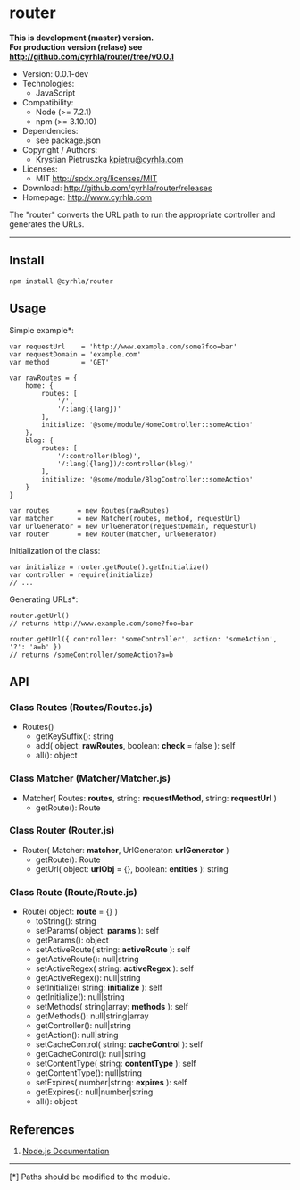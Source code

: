 router
======
**This is development (master) version.<br> For production version (relase) see
<http://github.com/cyrhla/router/tree/v0.0.1>**
- Version: 0.0.1-dev
- Technologies:
  - JavaScript
- Compatibility:
  - Node (>= 7.2.1)
  - npm (>= 3.10.10)
- Dependencies:
  - see package.json
- Copyright / Authors:
  - Krystian Pietruszka <kpietru@cyrhla.com>
- Licenses:
  - MIT <http://spdx.org/licenses/MIT>
- Download: <http://github.com/cyrhla/router/releases>
- Homepage: <http://www.cyrhla.com>

The "router" converts the URL path to run the appropriate controller and generates the URLs.
____________________________________________________________________________________________

Install
-------

    npm install @cyrhla/router

Usage
-----

Simple example*:

    var requestUrl    = 'http://www.example.com/some?foo=bar'
    var requestDomain = 'example.com'
    var method        = 'GET'

    var rawRoutes = {
        home: {
            routes: [
                '/',
                '/:lang({lang})'
            ],
            initialize: '@some/module/HomeController::someAction'
        },
        blog: {
            routes: [
                '/:controller(blog)',
                '/:lang({lang})/:controller(blog)'
            ],
            initialize: '@some/module/BlogController::someAction'
        }
    }

    var routes       = new Routes(rawRoutes)
    var matcher      = new Matcher(routes, method, requestUrl)
    var urlGenerator = new UrlGenerator(requestDomain, requestUrl)
    var router       = new Router(matcher, urlGenerator)

Initialization of the class:

    var initialize = router.getRoute().getInitialize()
    var controller = require(initialize)
    // ...

Generating URLs*:

    router.getUrl()
    // returns http://www.example.com/some?foo=bar

    router.getUrl({ controller: 'someController', action: 'someAction', '?': 'a=b' })
    // returns /someController/someAction?a=b

API
---

### Class Routes (Routes/Routes.js)

- Routes()
  - getKeySuffix(): string
  - add( object: __rawRoutes__, boolean: __check__ = false ): self
  - all(): object

### Class Matcher (Matcher/Matcher.js)

- Matcher( Routes: __routes__, string: __requestMethod__, string: __requestUrl__ )
  - getRoute(): Route

### Class Router (Router.js)

- Router( Matcher: __matcher__, UrlGenerator: __urlGenerator__ )
  - getRoute(): Route
  - getUrl( object: __urlObj__ = {}, boolean: __entities__ ): string

### Class Route (Route/Route.js)

- Route( object: __route__ = {} )
  - toString(): string
  - setParams( object: __params__ ): self
  - getParams(): object
  - setActiveRoute( string: __activeRoute__ ): self
  - getActiveRoute(): null|string
  - setActiveRegex( string: __activeRegex__ ): self
  - getActiveRegex(): null|string
  - setInitialize( string: __initialize__ ): self
  - getInitialize(): null|string
  - setMethods( string|array: __methods__ ): self
  - getMethods(): null|string|array
  - getController(): null|string
  - getAction(): null|string
  - setCacheControl( string: __cacheControl__ ): self
  - getCacheControl(): null|string
  - setContentType( string: __contentType__ ): self
  - getContentType(): null|string
  - setExpires( number|string: __expires__ ): self
  - getExpires(): null|number|string
  - all(): object

References
----------

1. [Node.js Documentation][1]

[1]: http://nodejs.org/api/modules.html

___________________________________________
[*] Paths should be modified to the module.
